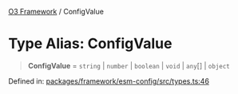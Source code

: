 [O3 Framework](../API.md) / ConfigValue

# Type Alias: ConfigValue

> **ConfigValue** = `string` \| `number` \| `boolean` \| `void` \| `any`[] \| `object`

Defined in: [packages/framework/esm-config/src/types.ts:46](https://github.com/its-kios09/openmrs-esm-core/blob/main/packages/framework/esm-config/src/types.ts#L46)
